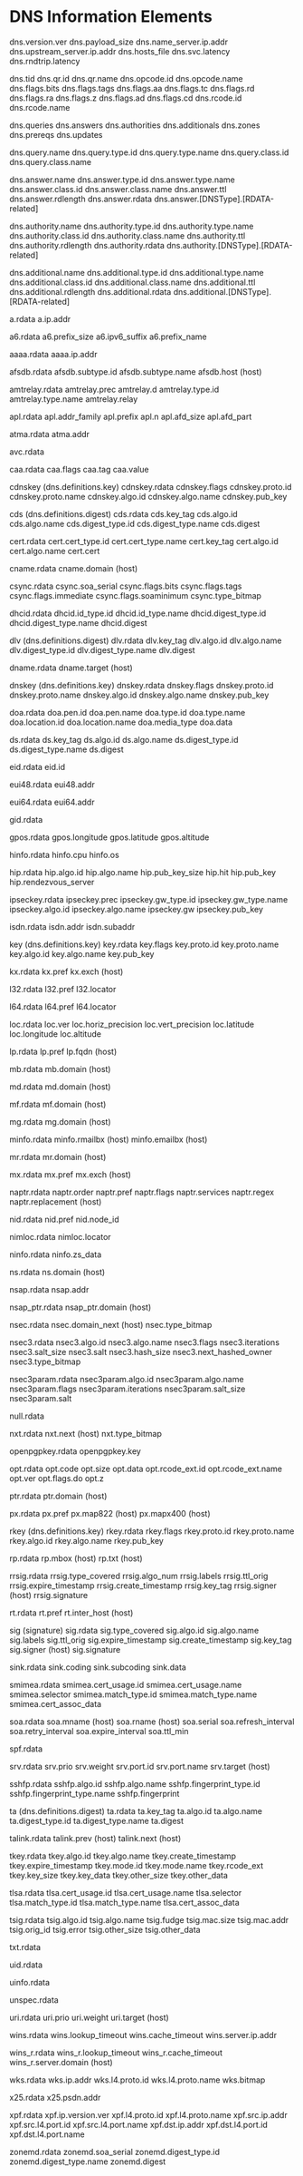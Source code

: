 # DNS Information Elements

dns.version.ver
dns.payload_size
dns.name_server.ip.addr
dns.upstream_server.ip.addr
dns.hosts_file
dns.svc.latency
dns.rndtrip.latency

dns.tid
dns.qr.id
dns.qr.name
dns.opcode.id
dns.opcode.name
dns.flags.bits
dns.flags.tags
dns.flags.aa
dns.flags.tc
dns.flags.rd
dns.flags.ra
dns.flags.z
dns.flags.ad
dns.flags.cd
dns.rcode.id
dns.rcode.name

dns.queries
dns.answers
dns.authorities
dns.additionals
dns.zones
dns.prereqs
dns.updates

dns.query.name
dns.query.type.id
dns.query.type.name
dns.query.class.id
dns.query.class.name

dns.answer.name
dns.answer.type.id
dns.answer.type.name
dns.answer.class.id
dns.answer.class.name
dns.answer.ttl
dns.answer.rdlength
dns.answer.rdata
dns.answer.[DNSType].[RDATA-related]

dns.authority.name
dns.authority.type.id
dns.authority.type.name
dns.authority.class.id
dns.authority.class.name
dns.authority.ttl
dns.authority.rdlength
dns.authority.rdata
dns.authority.[DNSType].[RDATA-related]

dns.additional.name
dns.additional.type.id
dns.additional.type.name
dns.additional.class.id
dns.additional.class.name
dns.additional.ttl
dns.additional.rdlength
dns.additional.rdata
dns.additional.[DNSType].[RDATA-related]

a.rdata
a.ip.addr

a6.rdata
a6.prefix_size
a6.ipv6_suffix
a6.prefix_name

aaaa.rdata
aaaa.ip.addr

afsdb.rdata
afsdb.subtype.id
afsdb.subtype.name
afsdb.host (host)

amtrelay.rdata
amtrelay.prec
amtrelay.d
amtrelay.type.id
amtrelay.type.name
amtrelay.relay

apl.rdata
apl.addr_family
apl.prefix
apl.n
apl.afd_size
apl.afd_part

atma.rdata
atma.addr

avc.rdata

caa.rdata
caa.flags
caa.tag
caa.value

cdnskey (dns.definitions.key)
cdnskey.rdata
cdnskey.flags
cdnskey.proto.id
cdnskey.proto.name
cdnskey.algo.id
cdnskey.algo.name
cdnskey.pub_key

cds (dns.definitions.digest)
cds.rdata
cds.key_tag
cds.algo.id
cds.algo.name
cds.digest_type.id
cds.digest_type.name
cds.digest

cert.rdata
cert.cert_type.id
cert.cert_type.name
cert.key_tag
cert.algo.id
cert.algo.name
cert.cert

cname.rdata
cname.domain (host)

csync.rdata
csync.soa_serial
csync.flags.bits
csync.flags.tags
csync.flags.immediate
csync.flags.soaminimum
csync.type_bitmap

dhcid.rdata
dhcid.id_type.id
dhcid.id_type.name
dhcid.digest_type.id
dhcid.digest_type.name
dhcid.digest

dlv (dns.definitions.digest)
dlv.rdata
dlv.key_tag
dlv.algo.id
dlv.algo.name
dlv.digest_type.id
dlv.digest_type.name
dlv.digest

dname.rdata
dname.target (host)

dnskey (dns.definitions.key)
dnskey.rdata
dnskey.flags
dnskey.proto.id
dnskey.proto.name
dnskey.algo.id
dnskey.algo.name
dnskey.pub_key

doa.rdata
doa.pen.id
doa.pen.name
doa.type.id
doa.type.name
doa.location.id
doa.location.name
doa.media_type
doa.data

ds.rdata
ds.key_tag
ds.algo.id
ds.algo.name
ds.digest_type.id
ds.digest_type.name
ds.digest

eid.rdata
eid.id

eui48.rdata
eui48.addr

eui64.rdata
eui64.addr

gid.rdata

gpos.rdata
gpos.longitude
gpos.latitude
gpos.altitude

hinfo.rdata
hinfo.cpu
hinfo.os

hip.rdata
hip.algo.id
hip.algo.name
hip.pub_key_size
hip.hit
hip.pub_key
hip.rendezvous_server

ipseckey.rdata
ipseckey.prec
ipseckey.gw_type.id
ipseckey.gw_type.name
ipseckey.algo.id
ipseckey.algo.name
ipseckey.gw
ipseckey.pub_key

isdn.rdata
isdn.addr
isdn.subaddr

key (dns.definitions.key)
key.rdata
key.flags
key.proto.id
key.proto.name
key.algo.id
key.algo.name
key.pub_key

kx.rdata
kx.pref
kx.exch (host)

l32.rdata
l32.pref
l32.locator

l64.rdata
l64.pref
l64.locator

loc.rdata
loc.ver
loc.horiz_precision
loc.vert_precision
loc.latitude
loc.longitude
loc.altitude

lp.rdata
lp.pref
lp.fqdn (host)

mb.rdata
mb.domain (host)

md.rdata
md.domain (host)

mf.rdata
mf.domain (host)

mg.rdata
mg.domain (host)

minfo.rdata
minfo.rmailbx (host)
minfo.emailbx (host)

mr.rdata
mr.domain (host)

mx.rdata
mx.pref
mx.exch (host)

naptr.rdata
naptr.order
naptr.pref
naptr.flags
naptr.services
naptr.regex
naptr.replacement (host)

nid.rdata
nid.pref
nid.node_id

nimloc.rdata
nimloc.locator

ninfo.rdata
ninfo.zs_data

ns.rdata
ns.domain (host)

nsap.rdata
nsap.addr

nsap_ptr.rdata
nsap_ptr.domain (host)

nsec.rdata
nsec.domain_next (host)
nsec.type_bitmap

nsec3.rdata
nsec3.algo.id
nsec3.algo.name
nsec3.flags
nsec3.iterations
nsec3.salt_size
nsec3.salt
nsec3.hash_size
nsec3.next_hashed_owner
nsec3.type_bitmap

nsec3param.rdata
nsec3param.algo.id
nsec3param.algo.name
nsec3param.flags
nsec3param.iterations
nsec3param.salt_size
nsec3param.salt

null.rdata

nxt.rdata
nxt.next (host)
nxt.type_bitmap

openpgpkey.rdata
openpgpkey.key

opt.rdata
opt.code
opt.size
opt.data
opt.rcode_ext.id
opt.rcode_ext.name
opt.ver
opt.flags.do
opt.z

ptr.rdata
ptr.domain (host)

px.rdata
px.pref
px.map822 (host)
px.mapx400 (host)

rkey (dns.definitions.key)
rkey.rdata
rkey.flags
rkey.proto.id
rkey.proto.name
rkey.algo.id
rkey.algo.name
rkey.pub_key

rp.rdata
rp.mbox (host)
rp.txt (host)

rrsig.rdata
rrsig.type_covered
rrsig.algo_num
rrsig.labels
rrsig.ttl_orig
rrsig.expire_timestamp
rrsig.create_timestamp
rrsig.key_tag
rrsig.signer (host)
rrsig.signature

rt.rdata
rt.pref
rt.inter_host (host)

sig (signature)
sig.rdata
sig.type_covered
sig.algo.id
sig.algo.name
sig.labels
sig.ttl_orig
sig.expire_timestamp
sig.create_timestamp
sig.key_tag
sig.signer (host)
sig.signature

sink.rdata
sink.coding
sink.subcoding
sink.data

smimea.rdata
smimea.cert_usage.id
smimea.cert_usage.name
smimea.selector
smimea.match_type.id
smimea.match_type.name
smimea.cert_assoc_data

soa.rdata
soa.mname (host)
soa.rname (host)
soa.serial
soa.refresh_interval
soa.retry_interval
soa.expire_interval
soa.ttl_min

spf.rdata

srv.rdata
srv.prio
srv.weight
srv.port.id
srv.port.name
srv.target (host)

sshfp.rdata
sshfp.algo.id
sshfp.algo.name
sshfp.fingerprint_type.id
sshfp.fingerprint_type.name
sshfp.fingerprint

ta (dns.definitions.digest)
ta.rdata
ta.key_tag
ta.algo.id
ta.algo.name
ta.digest_type.id
ta.digest_type.name
ta.digest

talink.rdata
talink.prev (host)
talink.next (host)

tkey.rdata
tkey.algo.id
tkey.algo.name
tkey.create_timestamp
tkey.expire_timestamp
tkey.mode.id
tkey.mode.name
tkey.rcode_ext
tkey.key_size
tkey.key_data
tkey.other_size
tkey.other_data

tlsa.rdata
tlsa.cert_usage.id
tlsa.cert_usage.name
tlsa.selector
tlsa.match_type.id
tlsa.match_type.name
tlsa.cert_assoc_data

tsig.rdata
tsig.algo.id
tsig.algo.name
tsig.fudge
tsig.mac.size
tsig.mac.addr
tsig.orig_id
tsig.error
tsig.other_size
tsig.other_data

txt.rdata

uid.rdata

uinfo.rdata

unspec.rdata

uri.rdata
uri.prio
uri.weight
uri.target (host)

wins.rdata
wins.lookup_timeout
wins.cache_timeout
wins.server.ip.addr

wins_r.rdata
wins_r.lookup_timeout
wins_r.cache_timeout
wins_r.server.domain (host)

wks.rdata
wks.ip.addr
wks.l4.proto.id
wks.l4.proto.name
wks.bitmap

x25.rdata
x25.psdn.addr

xpf.rdata
xpf.ip.version.ver
xpf.l4.proto.id
xpf.l4.proto.name
xpf.src.ip.addr
xpf.src.l4.port.id
xpf.src.l4.port.name
xpf.dst.ip.addr
xpf.dst.l4.port.id
xpf.dst.l4.port.name

zonemd.rdata
zonemd.soa_serial
zonemd.digest_type.id
zonemd.digest_type.name
zonemd.digest
